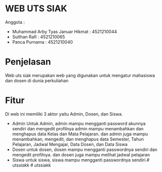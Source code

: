 # WEB UTS SIAK
Anggota : 
- Muhammad Arby Tyas Januar Hikmat : 4521210044  
- Sulthan Rafi : 4521210065
- Panca Purnama : 4521210040

# Penjelasan
Web uts siak merupakan web yang digunakan untuk mengatur mahasiswa dan dosen di dunia perkuliahan

# Fitur
Di web ini memiliki 3 aktor yaitu Admin, Dosen, dan Siswa.
- Admin
Untuk Admin, admin mampu mengganti password akunnya sendiri dan mengedit profilnya
admin mampu menambahkan dan menghapus data Kelas dan Mata Pelajaran.
dan admin juga mampu menambahkan, mengedit, dan menghapus data Semester, Tahun Pelajaran, Jadwal Mengajar, Data Dosen, dan Data Siswa
- Dosen
untuk dosen, dosen mampu mengganti passwordnya sendiri dan mengedit profilnya.
dan dosen juga mampu melihat jadwal pelajaran
- Siswa
untuk siswa, siswa mampu mengganti passwordnya sendiri.#   u t s _ s i a k k  
 #   u t s _ s i a k k  
 